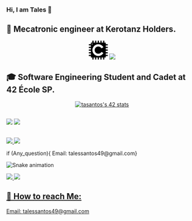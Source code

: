 ### Hi, I am Tales  👋
 ##
 
## 🤖 Mecatronic engineer at Kerotanz Holders.

<div align="center">
   <img alt="Tales-Embarcados" height="50" width="50" src="https://raw.githubusercontent.com/devicons/devicon/master/icons/embeddedc/embeddedc-plain.svg">
   <img src="https://skillicons.dev/icons?i=arduino,raspberrypi" />
   <p></p>
</div>

## 🎓 Software Engineering Student and Cadet at 42 École SP.

<div align="center">
 <a href="https://github.com/talessantos49/Projetos-42"><img src="https://badge42.vercel.app/api/v2/cldqa63hh00060gmkc6g8g543/stats?cursusId=21&coalitionId=piscine" alt="tasantos's 42 stats" /></a>
</div>

##
  <div>
  <a href="https://www.linkedin.com/in/talesasantos/" target="_blank"><img src="https://img.shields.io/badge/LinkedIn-0077B5?style=for-the-badge&logo=linkedin&logoColor=white" target="_blank"></a>
<a href="https://www.instagram.com/talessantos49/" target="_blank"><img src="https://img.shields.io/badge/Instagram-E4405F?style=for-the-badge&logo=instagram&logoColor=white" target="_blank"></a>
  </div>

  <div style="display: inline_block"><br>
</div>
 
 <p align="left">
  <a href="https://skillicons.dev">
    <img src="https://skillicons.dev/icons?i=git,github,md,bash,linux,c,vscode,sqlite" />
    <img src="https://skillicons.dev/icons?i=css,html,js,mysql,py,django" />
<!--     <img src="https://skillicons.dev/icons?i=git,github,md,bash,linux,c,css,html,js,mysql,py,django,arduino,raspberrypi,sqlite,vscode" /> -->
  </a>
</p>

<p>
if (Any_question){
  Email: talessantos49@gmail.com}
</p>

  ![Snake animation](https://github.com/talessantos49/talessantos49/blob/output/github-contribution-grid-snake.svg)


 <div>
  <a href="https://github.com/talessantos49">
  <img height="150em" src="https://github-readme-stats.vercel.app/api?username=talessantos49&show_icons=true&theme=dark&include_all_commits=true&count_private=true"/>
  <img height="150em" src="https://github-readme-stats.vercel.app/api/top-langs/?username=talessantos49&layout=compact&langs_count=7&theme=dark"/>
</div>
   
## 📧 How to reach Me:
Email: talessantos49@gmail.com

 
